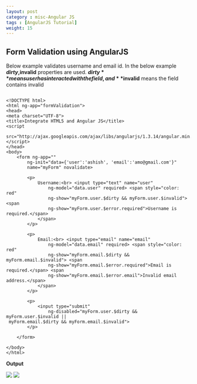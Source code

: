 ```yaml
---
layout: post
category : misc-Angular JS
tags : [AngularJS Tutorial]
weight: 15
---
```


## Form Validation using AngularJS

Below example validates username and email id.
In the below example **$dirty,$invalid** properties are used. 
**$dirty** means user has interacted with the field, and **$invalid** means the field contains invalid

<pre class="prettyprint highlight"><code class="language-html" data-lang="html"> 
&lt;!DOCTYPE html&gt;
&lt;html ng-app="formValidation"&gt;
&lt;head&gt;
&lt;meta charset="UTF-8"&gt;
&lt;title&gt;Integrate HTML5 and Angular JS&lt;/title&gt;
&lt;script
	src="http://ajax.googleapis.com/ajax/libs/angularjs/1.3.14/angular.min.js"&gt;&lt;/script&gt;
&lt;/head&gt;
&lt;body&gt;
	&lt;form ng-app=""
		ng-init="data={'user':'ashish', 'email':'amo@gmail.com'}"
		name="myForm" novalidate&gt;

		&lt;p&gt;
			Username:&lt;br&gt; &lt;input type="text" name="user"
				ng-model="data.user" required&gt; &lt;span style="color: red"
				ng-show="myForm.user.$dirty && myForm.user.$invalid"&gt; &lt;span
				ng-show="myForm.user.$error.required"&gt;Username is required.&lt;/span&gt;
			&lt;/span&gt;
		&lt;/p&gt;

		&lt;p&gt;
			Email:&lt;br&gt; &lt;input type="email" name="email"
				ng-model="data.email" required&gt; &lt;span style="color: red"
				ng-show="myForm.email.$dirty && myForm.email.$invalid"&gt; &lt;span
				ng-show="myForm.email.$error.required"&gt;Email is required.&lt;/span&gt; &lt;span
				ng-show="myForm.email.$error.email"&gt;Invalid email address.&lt;/span&gt;
			&lt;/span&gt;
		&lt;/p&gt;

		&lt;p&gt;
			&lt;input type="submit"
				ng-disabled="myForm.user.$dirty && myForm.user.$invalid ||  
 myForm.email.$dirty && myForm.email.$invalid"&gt;
		&lt;/p&gt;

	&lt;/form&gt;

&lt;/body&gt;
&lt;/html&gt;
</code></pre>  

**Output**

<img src="https://cloud.githubusercontent.com/assets/11231867/7701052/214cdd0c-fe41-11e4-9a08-d539b6c50b28.png"/>  
<img src="https://cloud.githubusercontent.com/assets/11231867/7701053/22665088-fe41-11e4-85ff-9939178b6b2d.png"/>
